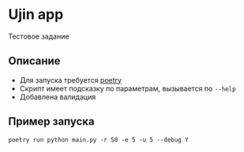 # Ujin app

Тестовое задание

## Описание

- Для запуска требуется [poetry](https://python-poetry.org/)
- Скрипт имеет подсказку по параметрам, вызывается по `--help`
- Добавлена валидация

## Пример запуска

`poetry run python main.py -r 50 -e 5 -u 5 --debug Y`

